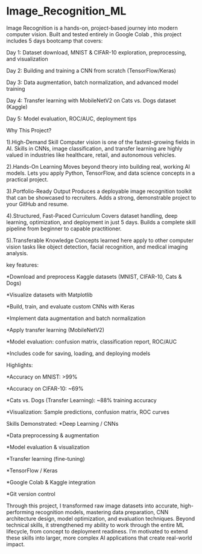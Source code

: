# Image_Recognition_ML 
Image Recognition is a hands-on, project-based journey into modern computer vision. Built and tested entirely in Google Colab , this project includes 5 days bootcamp that covers:

Day 1: Dataset download, MNIST & CIFAR-10 exploration, preprocessing, and visualization

Day 2: Building and training a CNN from scratch (TensorFlow/Keras)

Day 3: Data augmentation, batch normalization, and advanced model training

Day 4: Transfer learning with MobileNetV2 on Cats vs. Dogs dataset (Kaggle)

Day 5: Model evaluation, ROC/AUC, deployment tips

Why This Project?

1).High-Demand Skill
Computer vision is one of the fastest-growing fields in AI.
Skills in CNNs, image classification, and transfer learning are highly valued in industries like healthcare, retail, and autonomous vehicles.

2).Hands-On Learning
Moves beyond theory into building real, working AI models.
Lets you apply Python, TensorFlow, and data science concepts in a practical project.

3).Portfolio-Ready Output
Produces a deployable image recognition toolkit that can be showcased to recruiters.
Adds a strong, demonstrable project to your GitHub and resume.

4).Structured, Fast-Paced Curriculum
Covers dataset handling, deep learning, optimization, and deployment in just 5 days.
Builds a complete skill pipeline from beginner to capable practitioner.

5).Transferable Knowledge
Concepts learned here apply to other computer vision tasks like object detection, facial recognition, and medical imaging analysis.

key features:

*Download and preprocess Kaggle datasets (MNIST, CIFAR-10, Cats & Dogs)

*Visualize datasets with Matplotlib

*Build, train, and evaluate custom CNNs with Keras

*Implement data augmentation and batch normalization

*Apply transfer learning (MobileNetV2)

*Model evaluation: confusion matrix, classification report, ROC/AUC

*Includes code for saving, loading, and deploying models

Highlights:

*Accuracy on MNIST: >99%

*Accuracy on CIFAR-10: ~69%

*Cats vs. Dogs (Transfer Learning): ~88% training accuracy

*Visualization: Sample predictions, confusion matrix, ROC curves

Skills Demonstrated:
*Deep Learning / CNNs

*Data preprocessing & augmentation

*Model evaluation & visualization

*Transfer learning (fine-tuning)

*TensorFlow / Keras

*Google Colab & Kaggle integration

*Git version control


Through this project, I transformed raw image datasets into accurate, high-performing recognition models, mastering data preparation, CNN architecture design, model optimization, and evaluation techniques. Beyond technical skills, it strengthened my ability to work through the entire ML lifecycle, from concept to deployment readiness. I’m motivated to extend these skills into larger, more complex AI applications that create real-world impact.



